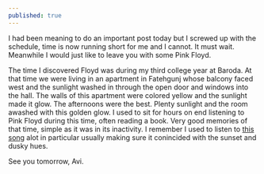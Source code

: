 ```yaml
---
published: true
---
```

I had been meaning to do an important post today but I screwed up with the schedule, time is now running short for me and I cannot. It must wait. Meanwhile I would just like to leave you with some Pink Floyd.

The time I discovered Floyd was during my third college year at Baroda. At that time we were living in an apartment in Fatehgunj whose balcony faced west and the sunlight washed in through the open door and windows into the hall. The walls of this apartment were colored yellow and the sunlight made it glow. The afternoons were the best. Plenty sunlight and the room awashed with this golden glow. I used to sit for hours on end listening to Pink Floyd during this time, often reading a book. Very good memories of that time, simple as it was in its inactivity. I remember I used to listen to [this song](https://www.youtube.com/watch?v=yusGUGTVAyw "YouTube link to Pink Floyd's Atom Heart Mother suite") alot in particular usually making sure it conincided with the sunset and dusky hues. 

See you tomorrow,
Avi.
